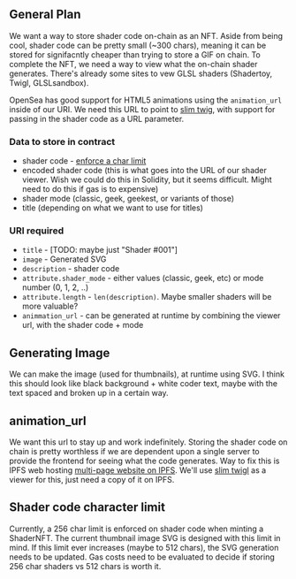 ## General Plan
We want a way to store shader code on-chain as an NFT. Aside from being cool, shader code can be pretty small (~300 chars), meaning it can be stored for signifacntly cheaper than trying to store a GIF on chain. To complete the NFT, we need a way to view what the on-chain shader generates. There's already some sites to vew GLSL shaders (Shadertoy, Twigl, GLSLsandbox).

OpenSea has good support for HTML5 animations using the `animation_url` inside of our URI. We need this URL to point to [slim twig](https://github.com/mybropro/slim-twigl), with support for passing in the shader code as a URL parameter.

### Data to store in contract
+ shader code - [enforce a char limit](#shader-code-character-limit)
+ encoded shader code (this is what goes into the URL of our shader viewer. Wish we could do this in Solidity, but it seems difficult. Might need to do this if gas is to expensive)
+ shader mode (classic, geek, geekest, or variants of those)
+ title (depending on what we want to use for titles)

### URI required
+ `title` - [TODO: maybe just "Shader #001"]
+ `image` - Generated SVG
+ `description` - shader code
+ `attribute.shader_mode` - either values (classic, geek, etc) or mode number (0, 1, 2, ..)
+ `attribute.length` - `len(description)`. Maybe smaller shaders will be more valuable?
+ `animmation_url` - can be generated at runtime by combining the viewer url, with the shader code + mode

## Generating Image
We can make the image (used for thumbnails), at runtime using SVG. I think this should look like black background + white coder text, maybe with the text spaced and broken up in a certain way.

## animation_url
We want this url to stay up and work indefinitely. Storing the shader code on chain is pretty worthless if we are dependent upon a single server to provide the frontend for seeing what the code generates. Way to fix this is IPFS web hosting [multi-page website on IPFS](https://docs.ipfs.io/how-to/websites-on-ipfs/multipage-website/#prerequisites). We'll use [slim twigl](https://github.com/mybropro/slim-twigl) as a viewer for this, just need a copy of it on IPFS.

## Shader code character limit
Currently, a 256 char limit is enforced on shader code when minting a ShaderNFT. The current thumbnail image SVG is designed with this limit in mind. If this limit ever increases (maybe to 512 chars), the SVG generation needs to be updated.
Gas costs need to be evaluated to decide if storing 256 char shaders vs 512 chars is worth it.

